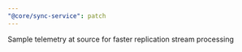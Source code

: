 ```yaml
---
"@core/sync-service": patch
---
```


Sample telemetry at source for faster replication stream processing

